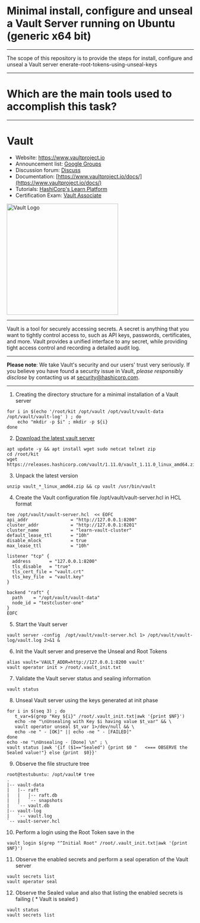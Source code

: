 
# Minimal install, configure and unseal a Vault Server running on Ubuntu (generic x64 bit)
----
The scope of this repository is to provide the steps for install, configure and unseal a Vault server
enerate-root-tokens-using-unseal-keys

----

# Which are the main tools used to accomplish this task?
----
# Vault
-	Website: https://www.vaultproject.io
-	Announcement list: [Google Groups](https://groups.google.com/group/hashicorp-announce)
-	Discussion forum: [Discuss](https://discuss.hashicorp.com/c/vault)
- Documentation: [https://www.vaultproject.io/docs/](https://www.vaultproject.io/docs/)
- Tutorials: [HashiCorp's Learn Platform](https://learn.hashicorp.com/vault)
- Certification Exam: [Vault Associate](https://www.hashicorp.com/certification/#hashicorp-certified-vault-associate)

<img width="300" alt="Vault Logo" src="https://github.com/hashicorp/vault/blob/f22d202cde2018f9455dec755118a9b84586e082/Vault_PrimaryLogo_Black.png">

----
Vault is a tool for securely accessing secrets. A secret is anything that you want to tightly control access to, such as API keys, passwords, certificates, and more. Vault provides a unified interface to any secret, while providing tight access control and recording a detailed audit log.

----
**Please note**: We take Vault's security and our users' trust very seriously. If you believe you have found a security issue in Vault, _please responsibly disclose_ by contacting us at [security@hashicorp.com](mailto:security@hashicorp.com).

----


1. Creating the directory structure for a minimal installation of a Vault server
```shell
for i in $(echo '/root/kit /opt/vault /opt/vault/vault-data /opt/vault/vault-log' ) ; do
    echo "mkdir -p $i" ; mkdir -p ${i}
done
```

2. [Download the latest vault server](https://www.vaultproject.io/downloads)
```shell
apt update -y && apt install wget sudo netcat telnet zip
cd /root/kit 
wget https://releases.hashicorp.com/vault/1.11.0/vault_1.11.0_linux_amd64.zip
```


3. Unpack the latest version 
```
unzip vault_*_linux_amd64.zip && cp vault /usr/bin/vault
```

4. Create the Vault configuration file /opt/vault/vault-server.hcl in HCL format
```
tee /opt/vault/vault-server.hcl  << EOFC
api_addr                = "http://127.0.0.1:8200"
cluster_addr            = "http://127.0.0.1:8201"
cluster_name            = "learn-vault-cluster"
default_lease_ttl       = "10h"
disable_mlock           = true
max_lease_ttl           = "10h"

listener "tcp" {
  address       = "127.0.0.1:8200"
  tls_disable   = "true"
  tls_cert_file = "vault.crt"
  tls_key_file  = "vault.key"
}

backend "raft" {
  path    = "/opt/vault/vault-data"
  node_id = "testcluster-one"
}
EOFC
```

5. Start the Vault server
```
vault server -config  /opt/vault/vault-server.hcl 1> /opt/vault/vault-log/vault.log 2>&1 &
```

6. Init the Vault server and preserve the Unseal and Root Tokens
```
alias vault='VAULT_ADDR=http://127.0.0.1:8200 vault'
vault operator init > /root/.vault_init.txt
```

7. Validate the Vault server status and sealing information
```shell
vault status
```

8. Unseal Vault server using the keys generated at init phase
```shell
for i in $(seq 3) ; do
   t_var=$(grep "Key ${i}" /root/.vault_init.txt|awk '{print $NF}')
   echo -ne "\nUnsealing with Key $i having value $t_var" && \
   vault operator unseal $t_var 1>/dev/null && \
   echo -ne " - [OK]" || echo -ne " - [FAILED]"
done
echo -ne "\nUnsealing - [Done] \n" ; \
vault status |awk '{if ($1=="Sealed") {print $0 "   <=== OBSERVE the Sealed value!"} else {print  $0}}'
```

9. Observe the file structure tree
```plaintext
root@testubuntu: /opt/vault# tree
.
|-- vault-data
|   |-- raft
|   |   |-- raft.db
|   |   `-- snapshots
|   `-- vault.db
|-- vault-log
|   `-- vault.log
`-- vault-server.hcl
```

10. Perform a login using the Root Token save in the 
```shell
vault login $(grep "^Initial Root" /root/.vault_init.txt|awk '{print $NF}')
```

11. Observe the enabled secrets and perform a seal operation of the Vault server
```shell
vault secrets list
vault operator seal
```

12. Observe the Sealed value and also that listing the enabled secrets is failing ( * Vault is sealed ) 
```shell
vault status
vault secrets list
```

